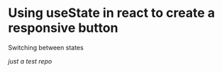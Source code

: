 # Using useState in react to create a responsive button
Switching between states

*just a test repo*
